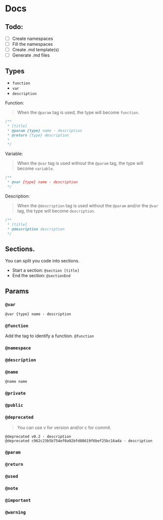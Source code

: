 # Docs

## Todo:
- [ ] Create namespaces
- [ ] Fill the namespaces
- [ ] Create .md template(s)
- [ ] Generate .md files

## Types
* `function`
* `var`
* `description`

Function:
> When the `@param` tag is used, the type will become `function`.
```js
/**
 * [title]
 * @param {type} name - description
 * @return {type} description
 * 
 */
```

Variable:
> When the `@var` tag is used without the `@param` tag, the type will become `variable`.
```js
/**
 * @var {type} name - description
 */
```


Description:
> When the `@description` tag is used without the `@param` and/or the `@var` tag, the type will become `description`.
```js
/**
 * [title]
 * @description description
 */
```

## Sections.
You can split you code into sections.

* Start a section: `@section [title]`
* End the section: `@sectionEnd`

## Params
### `@var`  
`@var {type} name - description`


### `@function`  
Add the tag to identify a function.
`@function`


### `@namespace`  


### `@description`  


### `@name`  
`@name name`

### `@private`  


### `@public` 


### `@deprecated`  
> You can use v for version and/or c for commit.

`@deprecated v0.2 - description`   
`@deprecated c962c23b5b754ef0a92bfd88619f6bef25bc16ada - description`

### `@param`  


### `@return` 


### `@used` 


### `@note`  


### `@important` 

### `@warning`

